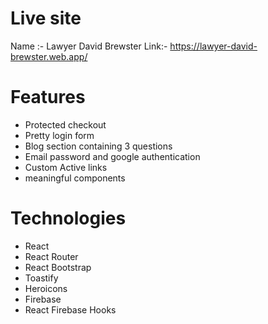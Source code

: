 # Live site

Name :- Lawyer David Brewster
Link:- https://lawyer-david-brewster.web.app/

# Features

- Protected checkout
- Pretty login form
- Blog section containing 3 questions
- Email password and google authentication
- Custom Active links
- meaningful components

# Technologies

- React
- React Router
- React Bootstrap
- Toastify
- Heroicons
- Firebase
- React Firebase Hooks
